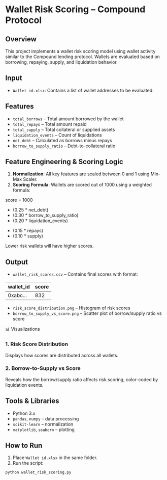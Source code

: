# Wallet Risk Scoring – Compound Protocol 

## Overview

This project implements a wallet risk scoring model using wallet activity similar to the Compound lending protocol. Wallets are evaluated based on borrowing, repaying, supply, and liquidation behavior.


## Input

- `Wallet id.xlsx`: Contains a list of wallet addresses to be evaluated.


## Features

- `total_borrows` – Total amount borrowed by the wallet  
- `total_repays` – Total amount repaid  
- `total_supply` – Total collateral or supplied assets  
- `liquidation_events` – Count of liquidations  
- `net_debt` – Calculated as borrows minus repays  
- `borrow_to_supply_ratio` – Debt-to-collateral ratio  


## Feature Engineering & Scoring Logic

1. **Normalization**: All key features are scaled between 0 and 1 using Min-Max Scaler.  
2. **Scoring Formula**: Wallets are scored out of 1000 using a weighted formula:

score = 1000
- (0.25 * net_debt)
- (0.30 * borrow_to_supply_ratio)
- (0.20 * liquidation_events)
+ (0.15 * repays)
+ (0.10 * supply)


Lower risk wallets will have higher scores.

##  Output

- `wallet_risk_scores.csv` – Contains final scores with format:

| wallet_id | score |
|-----------|-------|
| 0xabc...  | 832   |

- `risk_score_distribution.png` – Histogram of risk scores  
- `borrow_to_supply_vs_score.png` – Scatter plot of borrow/supply ratio vs score  

📊 Visualizations

### 1. Risk Score Distribution  
Displays how scores are distributed across all wallets.

### 2. Borrow-to-Supply vs Score  
Reveals how the borrow/supply ratio affects risk scoring, color-coded by liquidation events.

## Tools & Libraries

- Python 3.x  
- `pandas`, `numpy` – data processing  
- `scikit-learn` – normalization  
- `matplotlib`, `seaborn` – plotting  

## How to Run

1. Place `Wallet id.xlsx` in the same folder.  
2. Run the script:

```bash
python wallet_risk_scoring.py
